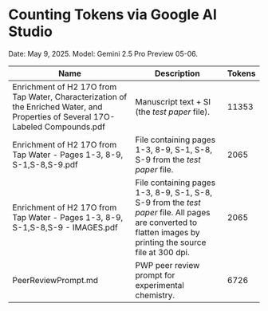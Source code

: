 # Counting Tokens via Google AI Studio

Date: May 9, 2025.
Model: Gemini 2.5 Pro Preview 05-06.

| Name                                                                                                                             | Description                                                                                                                                                 | Tokens |
| -------------------------------------------------------------------------------------------------------------------------------- | ----------------------------------------------------------------------------------------------------------------------------------------------------------- | ------ |
| Enrichment of H2 17O from Tap Water, Characterization of the Enriched Water, and Properties of Several 17O-Labeled Compounds.pdf | Manuscript text + SI (the *test paper* file).                                                                                                               | 11353  |
| Enrichment of H2 17O from Tap Water - Pages 1-3, 8-9, S-1,S-8,S-9.pdf                                                            | File containing pages 1-3, 8-9, S-1, S-8, S-9 from the *test paper* file.                                                                                   | 2065   |
| Enrichment of H2 17O from Tap Water - Pages 1-3, 8-9, S-1,S-8,S-9 - IMAGES.pdf                                                   | File containing pages 1-3, 8-9, S-1, S-8, S-9 from the *test paper* file. All pages are converted to flatten images by printing the source file at 300 dpi. | 2065   |
| PeerReviewPrompt.md                                                                                                              | PWP peer review prompt for experimental chemistry.                                                                                                          | 6726   |
